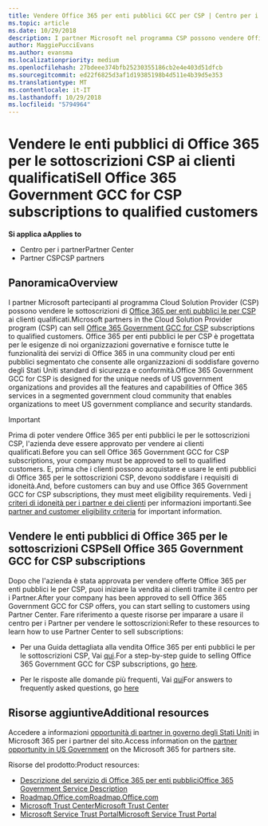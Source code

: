 ```yaml
---
title: Vendere Office 365 per enti pubblici GCC per CSP | Centro per i partner
ms.topic: article
ms.date: 10/29/2018
description: I partner Microsoft nel programma CSP possono vendere Office 365 per enti pubblici le per le sottoscrizioni CSP ai clienti qualificati. Office 365 per enti pubblici le per CSP è una suite di servizi di produttività cloud progettato per il governo degli Stati Uniti e dagli appaltatori enti pubblici statali statunitensi con funzioni pubbliche e include le agenzie di difesa civile e federali dello stato, locale, giuridiche, federale.
author: MaggiePucciEvans
ms.author: evansma
ms.localizationpriority: medium
ms.openlocfilehash: 27bdeee374bfb25230355186cb2e4e403d51dfcb
ms.sourcegitcommit: ed22f6825d3af1d19385198b4d511e4b39d5e353
ms.translationtype: MT
ms.contentlocale: it-IT
ms.lasthandoff: 10/29/2018
ms.locfileid: "5794964"
---
```

# <a name="sell-office-365-government-gcc-for-csp-subscriptions-to-qualified-customers"></a><span data-ttu-id="d25f0-104">Vendere le enti pubblici di Office 365 per le sottoscrizioni CSP ai clienti qualificati</span><span class="sxs-lookup"><span data-stu-id="d25f0-104">Sell Office 365 Government GCC for CSP subscriptions to qualified customers</span></span>

**<span data-ttu-id="d25f0-105">Si applica a</span><span class="sxs-lookup"><span data-stu-id="d25f0-105">Applies to</span></span>**

-  <span data-ttu-id="d25f0-106">Centro per i partner</span><span class="sxs-lookup"><span data-stu-id="d25f0-106">Partner Center</span></span>
-  <span data-ttu-id="d25f0-107">Partner CSP</span><span class="sxs-lookup"><span data-stu-id="d25f0-107">CSP partners</span></span>


## <a name="overview"></a><span data-ttu-id="d25f0-108">Panoramica</span><span class="sxs-lookup"><span data-stu-id="d25f0-108">Overview</span></span>

<span data-ttu-id="d25f0-109">I partner Microsoft partecipanti al programma Cloud Solution Provider (CSP) possono vendere le sottoscrizioni di [Office 365 per enti pubblici le per CSP](https://www.microsoft.com/microsoft-365/partners/governmentforCSP) ai clienti qualificati.</span><span class="sxs-lookup"><span data-stu-id="d25f0-109">Microsoft partners in the Cloud Solution Provider program (CSP) can sell [Office 365 Government GCC for CSP](https://www.microsoft.com/microsoft-365/partners/governmentforCSP) subscriptions to qualified customers.</span></span> <span data-ttu-id="d25f0-110">Office 365 per enti pubblici le per CSP è progettata per le esigenze di noi organizzazioni governative e fornisce tutte le funzionalità dei servizi di Office 365 in una community cloud per enti pubblici segmentato che consente alle organizzazioni di soddisfare governo degli Stati Uniti standard di sicurezza e conformità.</span><span class="sxs-lookup"><span data-stu-id="d25f0-110">Office 365 Government GCC for CSP is designed for the unique needs of US government organizations and provides all the features and capabilities of Office 365 services in a segmented government cloud community that enables organizations to meet US government compliance and security standards.</span></span> 

>[!IMPORTANT] 
><span data-ttu-id="d25f0-111">Prima di poter vendere Office 365 per enti pubblici le per le sottoscrizioni CSP, l'azienda deve essere approvato per vendere ai clienti qualificati.</span><span class="sxs-lookup"><span data-stu-id="d25f0-111">Before you can sell Office 365 Government GCC for CSP subscriptions, your company must be approved to sell to qualified customers.</span></span> <span data-ttu-id="d25f0-112">E, prima che i clienti possono acquistare e usare le enti pubblici di Office 365 per le sottoscrizioni CSP, devono soddisfare i requisiti di idoneità.</span><span class="sxs-lookup"><span data-stu-id="d25f0-112">And, before customers can buy and use Office 365 Government GCC for CSP subscriptions, they must meet eligibility requirements.</span></span> <span data-ttu-id="d25f0-113">Vedi [i criteri di idoneità per i partner e dei clienti](csp-gcc-validate.md) per informazioni importanti.</span><span class="sxs-lookup"><span data-stu-id="d25f0-113">See [partner and customer eligibility criteria](csp-gcc-validate.md) for important information.</span></span>


## <a name="sell-office-365-government-gcc-for-csp-subscriptions"></a><span data-ttu-id="d25f0-114">Vendere le enti pubblici di Office 365 per le sottoscrizioni CSP</span><span class="sxs-lookup"><span data-stu-id="d25f0-114">Sell Office 365 Government GCC for CSP subscriptions</span></span>

<span data-ttu-id="d25f0-115">Dopo che l'azienda è stata approvata per vendere offerte Office 365 per enti pubblici le per CSP, puoi iniziare la vendita ai clienti tramite il centro per i Partner.</span><span class="sxs-lookup"><span data-stu-id="d25f0-115">After your company has been approved to sell Office 365 Government GCC for CSP offers, you can start selling to customers using Partner Center.</span></span> <span data-ttu-id="d25f0-116">Fare riferimento a queste risorse per imparare a usare il centro per i Partner per vendere le sottoscrizioni:</span><span class="sxs-lookup"><span data-stu-id="d25f0-116">Refer to these resources to learn how to use Partner Center to sell subscriptions:</span></span> 

-   <span data-ttu-id="d25f0-117">Per una Guida dettagliata alla vendita Office 365 per enti pubblici le per le sottoscrizioni CSP, Vai [qui](https://go.microsoft.com/fwlink/?linkid=2007323).</span><span class="sxs-lookup"><span data-stu-id="d25f0-117">For a step-by-step guide to selling Office 365 Government GCC for CSP subscriptions, go [here](https://go.microsoft.com/fwlink/?linkid=2007323).</span></span>  

-   <span data-ttu-id="d25f0-118">Per le risposte alle domande più frequenti, Vai [qui](https://o365pp.blob.core.windows.net/media/Resources/GCC/Office%20365%20Government%20GCC%20for%20CSP%20Partner%20FAQ.docx)</span><span class="sxs-lookup"><span data-stu-id="d25f0-118">For answers to frequently asked questions, go [here](https://o365pp.blob.core.windows.net/media/Resources/GCC/Office%20365%20Government%20GCC%20for%20CSP%20Partner%20FAQ.docx)</span></span>


## <a name="additional-resources"></a><span data-ttu-id="d25f0-119">Risorse aggiuntive</span><span class="sxs-lookup"><span data-stu-id="d25f0-119">Additional resources</span></span>

<span data-ttu-id="d25f0-120">Accedere a informazioni [opportunità di partner in governo degli Stati Uniti](https://www.microsoft.com/microsoft-365/partners/governmentforCSP) in Microsoft 365 per i partner del sito.</span><span class="sxs-lookup"><span data-stu-id="d25f0-120">Access information on the [partner opportunity in US Government](https://www.microsoft.com/microsoft-365/partners/governmentforCSP) on the Microsoft 365 for partners site.</span></span>

<span data-ttu-id="d25f0-121">Risorse del prodotto:</span><span class="sxs-lookup"><span data-stu-id="d25f0-121">Product resources:</span></span>

- [<span data-ttu-id="d25f0-122">Descrizione del servizio di Office 365 per enti pubblici</span><span class="sxs-lookup"><span data-stu-id="d25f0-122">Office 365 Government Service Description</span></span>](https://technet.microsoft.com/library/mt774581.aspx)
- [<span data-ttu-id="d25f0-123">Roadmap.Office.com</span><span class="sxs-lookup"><span data-stu-id="d25f0-123">Roadmap.Office.com</span></span>](https://products.office.com/business/office-365-roadmap)
- [<span data-ttu-id="d25f0-124">Microsoft Trust Center</span><span class="sxs-lookup"><span data-stu-id="d25f0-124">Microsoft Trust Center</span></span>](https://www.microsoft.com/TrustCenter/)
- [<span data-ttu-id="d25f0-125">Microsoft Service Trust Portal</span><span class="sxs-lookup"><span data-stu-id="d25f0-125">Microsoft Service Trust Portal</span></span>](https://aka.ms/STP)

